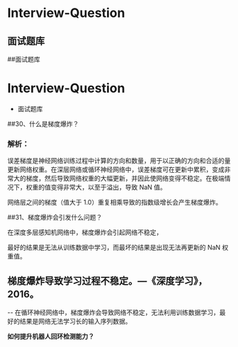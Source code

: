 # Interview-Question
## 面试题库
##面试题库

# Interview-Question
- 面试题库

##30、什么是梯度爆炸？
### 解析：

误差梯度是神经网络训练过程中计算的方向和数量，用于以正确的方向和合适的量更新网络权重。在深层网络或循环神经网络中，误差梯度可在更新中累积，变成非常大的梯度，然后导致网络权重的大幅更新，并因此使网络变得不稳定。在极端情况下，权重的值变得非常大，以至于溢出，导致 NaN 值。

网络层之间的梯度（值大于 1.0）重复相乘导致的指数级增长会产生梯度爆炸。

##31、梯度爆炸会引发什么问题？


在深度多层感知机网络中，梯度爆炸会引起网络不稳定，

最好的结果是无法从训练数据中学习，而最坏的结果是出现无法再更新的 NaN 权重值。

梯度爆炸导致学习过程不稳定。—《深度学习》，2016。
-

-- 在循环神经网络中，梯度爆炸会导致网络不稳定，无法利用训练数据学习，最好的结果是网络无法学习长的输入序列数据。

**如何提升机器人回环检测能力？**
